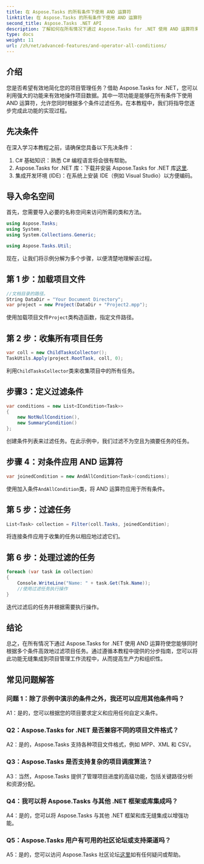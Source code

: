 ```yaml
---
title: 在 Aspose.Tasks 的所有条件下使用 AND 运算符
linktitle: 在 Aspose.Tasks 的所有条件下使用 AND 运算符
second_title: Aspose.Tasks .NET API
description: 了解如何在所有情况下通过 Aspose.Tasks for .NET 使用 AND 运算符来有效地过滤项目任务。
type: docs
weight: 11
url: /zh/net/advanced-features/and-operator-all-conditions/
---
```

## 介绍

您是否希望有效地简化您的项目管理任务？借助 Aspose.Tasks for .NET，您可以利用强大的功能来有效地操作项目数据。其中一项功能是能够在所有条件下使用 AND 运算符，允许您同时根据多个条件过滤任务。在本教程中，我们将指导您逐步完成此功能的实现过程。

## 先决条件

在深入学习本教程之前，请确保您具备以下先决条件：

1. C# 基础知识：熟悉 C# 编程语言将会很有帮助。
2.  Aspose.Tasks for .NET 库：下载并安装 Aspose.Tasks for .NET 库[这里](https://releases.aspose.com/tasks/net/).
3. 集成开发环境 (IDE)：在系统上安装 IDE（例如 Visual Studio）以方便编码。

## 导入命名空间

首先，您需要导入必要的名称空间来访问所需的类和方法。

```csharp
using Aspose.Tasks;
using System;
using System.Collections.Generic;

using Aspose.Tasks.Util;

```

现在，让我们将示例分解为多个步骤，以便清楚地理解该过程。

## 第 1 步：加载项目文件

```csharp
//文档目录的路径。
String DataDir = "Your Document Directory";
var project = new Project(DataDir + "Project2.mpp");
```

使用加载项目文件`Project`类构造函数，指定文件路径。

## 第 2 步：收集所有项目任务

```csharp
var coll = new ChildTasksCollector();
TaskUtils.Apply(project.RootTask, coll, 0);
```

利用`ChildTasksCollector`类来收集项目中的所有任务。

## 步骤3：定义过滤条件

```csharp
var conditions = new List<ICondition<Task>>
{
    new NotNullCondition(),
    new SummaryCondition()
};
```

创建条件列表来过滤任务。在此示例中，我们过滤不为空且为摘要任务的任务。

## 步骤 4：对条件应用 AND 运算符

```csharp
var joinedCondition = new AndAllCondition<Task>(conditions);
```

使用加入条件`AndAllCondition`类，将 AND 运算符应用于所有条件。

## 第 5 步：过滤任务

```csharp
List<Task> collection = Filter(coll.Tasks, joinedCondition);
```

将连接条件应用于收集的任务以相应地过滤它们。

## 第 6 步：处理过滤的任务

```csharp
foreach (var task in collection)
{
    Console.WriteLine("Name: " + task.Get(Tsk.Name));
    //使用过滤任务执行操作
}
```

迭代过滤后的任务并根据需要执行操作。

## 结论

总之，在所有情况下通过 Aspose.Tasks for .NET 使用 AND 运算符使您能够同时根据多个条件高效地过滤项目任务。通过遵循本教程中提供的分步指南，您可以将此功能无缝集成到项目管理工作流程中，从而提高生产力和组织性。

## 常见问题解答

### 问题 1：除了示例中演示的条件之外，我还可以应用其他条件吗？

A1：是的，您可以根据您的项目要求定义和应用任何自定义条件。

### Q2：Aspose.Tasks for .NET 是否兼容不同的项目文件格式？

A2：是的，Aspose.Tasks 支持各种项目文件格式，例如 MPP、XML 和 CSV。

### Q3：Aspose.Tasks 是否支持复杂的项目调度算法？

A3：当然，Aspose.Tasks 提供了管理项目进度的高级功能，包括关键路径分析和资源分配。

### Q4：我可以将 Aspose.Tasks 与其他 .NET 框架或库集成吗？

A4：是的，您可以将 Aspose.Tasks 与其他 .NET 框架和库无缝集成以增强功能。

### Q5：Aspose.Tasks 用户有可用的社区论坛或支持渠道吗？

 A5：是的，您可以访问 Aspose.Tasks 社区论坛[这里](https://forum.aspose.com/c/tasks/15)如有任何疑问或帮助。